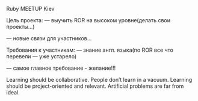 Ruby MEETUP Kiev

Цель проекта:
— выучить ROR на высоком уровне(делать свои проекты...)

— новые связи для участников...

Требования к участникам:
— знание англ. языка(по ROR все что перевели — уже устарело)

— самое главное требование - желание!!!

Learning should be collaborative. People don’t learn in a vacuum.
Learning should be project-oriented and relevant. Artificial problems are far from ideal.
